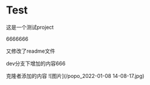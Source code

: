 # Test
这是一个测试project

6666666

又修改了readme文件

dev分支下增加的内容666

克隆者添加的内容
![图片](/popo_2022-01-08 14-08-17.jpg)
